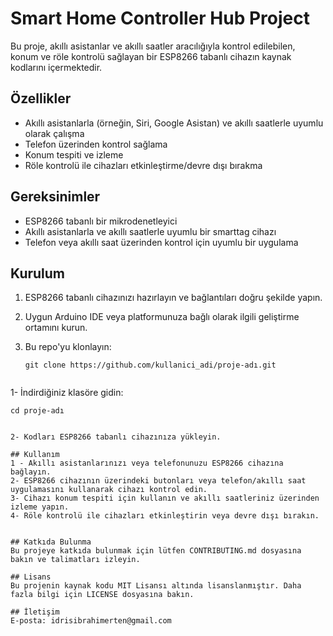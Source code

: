 # Smart Home Controller Hub Project

Bu proje, akıllı asistanlar ve akıllı saatler aracılığıyla kontrol edilebilen, konum ve röle kontrolü sağlayan bir ESP8266 tabanlı cihazın kaynak kodlarını içermektedir.

## Özellikler

- Akıllı asistanlarla (örneğin, Siri, Google Asistan) ve akıllı saatlerle uyumlu olarak çalışma
- Telefon üzerinden kontrol sağlama
- Konum tespiti ve izleme
- Röle kontrolü ile cihazları etkinleştirme/devre dışı bırakma

## Gereksinimler

- ESP8266 tabanlı bir mikrodenetleyici
- Akıllı asistanlarla ve akıllı saatlerle uyumlu bir smarttag cihazı
- Telefon veya akıllı saat üzerinden kontrol için uyumlu bir uygulama

## Kurulum

1. ESP8266 tabanlı cihazınızı hazırlayın ve bağlantıları doğru şekilde yapın.
2. Uygun Arduino IDE veya platformunuza bağlı olarak ilgili geliştirme ortamını kurun.
3. Bu repo'yu klonlayın:

   ```shell
   git clone https://github.com/kullanici_adi/proje-adı.git


1- İndirdiğiniz klasöre gidin:


   ```shell
   cd proje-adı


2- Kodları ESP8266 tabanlı cihazınıza yükleyin.

## Kullanım
1 - Akıllı asistanlarınızı veya telefonunuzu ESP8266 cihazına bağlayın.
2- ESP8266 cihazının üzerindeki butonları veya telefon/akıllı saat uygulamasını kullanarak cihazı kontrol edin.
3- Cihazı konum tespiti için kullanın ve akıllı saatleriniz üzerinden izleme yapın.
4- Röle kontrolü ile cihazları etkinleştirin veya devre dışı bırakın.


## Katkıda Bulunma
Bu projeye katkıda bulunmak için lütfen CONTRIBUTING.md dosyasına bakın ve talimatları izleyin.

## Lisans
Bu projenin kaynak kodu MIT Lisansı altında lisanslanmıştır. Daha fazla bilgi için LICENSE dosyasına bakın.

## İletişim
E-posta: idrisibrahimerten@gmail.com


